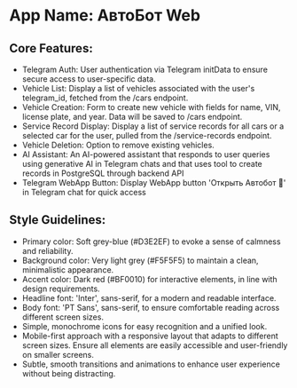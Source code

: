 # **App Name**: АвтоБот Web

## Core Features:

- Telegram Auth: User authentication via Telegram initData to ensure secure access to user-specific data.
- Vehicle List: Display a list of vehicles associated with the user's telegram_id, fetched from the /cars endpoint.
- Vehicle Creation: Form to create new vehicle with fields for name, VIN, license plate, and year.  Data will be saved to /cars endpoint.
- Service Record Display: Display a list of service records for all cars or a selected car for the user, pulled from the /service-records endpoint.
- Vehicle Deletion: Option to remove existing vehicles.
- AI Assistant: An AI-powered assistant that responds to user queries using generative AI in Telegram chats and that uses tool to create records in PostgreSQL through backend API
- Telegram WebApp Button: Display WebApp button 'Открыть Автобот 🚗' in Telegram chat for quick access

## Style Guidelines:

- Primary color: Soft grey-blue (#D3E2EF) to evoke a sense of calmness and reliability.
- Background color: Very light grey (#F5F5F5) to maintain a clean, minimalistic appearance.
- Accent color: Dark red (#BF0010) for interactive elements, in line with design requirements.
- Headline font: 'Inter', sans-serif, for a modern and readable interface.
- Body font: 'PT Sans', sans-serif, to ensure comfortable reading across different screen sizes.
- Simple, monochrome icons for easy recognition and a unified look.
- Mobile-first approach with a responsive layout that adapts to different screen sizes. Ensure all elements are easily accessible and user-friendly on smaller screens.
- Subtle, smooth transitions and animations to enhance user experience without being distracting.